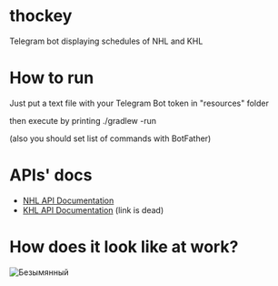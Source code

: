 # thockey
Telegram bot displaying schedules of NHL and KHL


# How to run
Just put a text file with your Telegram Bot token in "resources" folder

then execute by printing ./gradlew -run

(also you should set list of commands with BotFather)


# APIs' docs
* [NHL API Documentation](https://gitlab.com/dword4/nhlapi)
* [KHL API Documentation](https://github.com/leominov/khl-api-18-19) (link is dead)

# How does it look like at work?
![Безымянный](https://user-images.githubusercontent.com/36254977/127484772-86f777ac-fd08-4fdb-8128-c48cb54f7eb7.png)

